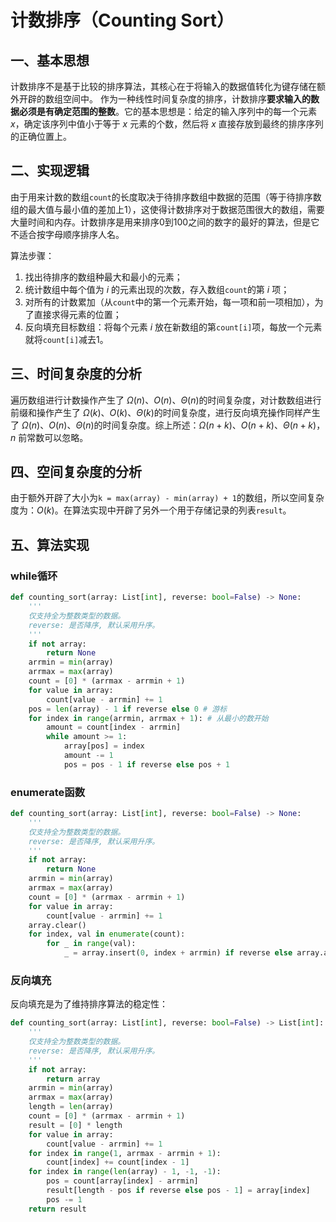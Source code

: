 # 计数排序（Counting Sort）

## 一、基本思想

计数排序不是基于比较的排序算法，其核心在于将输入的数据值转化为键存储在额外开辟的数组空间中。 作为一种线性时间复杂度的排序，计数排序**要求输入的数据必须是有确定范围的整数**。它的基本思想是：给定的输入序列中的每一个元素 $x$，确定该序列中值小于等于 $x$ 元素的个数，然后将 $x$ 直接存放到最终的排序序列的正确位置上。

## 二、实现逻辑

由于用来计数的数组`count`的长度取决于待排序数组中数据的范围（等于待排序数组的最大值与最小值的差加上1），这使得计数排序对于数据范围很大的数组，需要大量时间和内存。计数排序是用来排序0到100之间的数字的最好的算法，但是它不适合按字母顺序排序人名。

算法步骤：
1. 找出待排序的数组种最大和最小的元素；
2. 统计数组中每个值为 $i$ 的元素出现的次数，存入数组`count`的第 $i$ 项；
3. 对所有的计数累加（从`count`中的第一个元素开始，每一项和前一项相加），为了直接求得元素的位置；
4. 反向填充目标数组：将每个元素 $i$ 放在新数组的第`count[i]`项，每放一个元素就将`count[i]`减去1。

## 三、时间复杂度的分析

遍历数组进行计数操作产生了 $\Omega(n)$、$O(n)$、$\Theta(n)$的时间复杂度，对计数数组进行前缀和操作产生了 $\Omega(k)$、$O(k)$、$\Theta(k)$的时间复杂度，进行反向填充操作同样产生了 $\Omega(n)$、$O(n)$、$\Theta(n)$的时间复杂度。综上所述：$\Omega(n+k)$、$O(n+k)$、$\Theta(n+k)$，$n$ 前常数可以忽略。

## 四、空间复杂度的分析

由于额外开辟了大小为`k = max(array) - min(array) + 1`的数组，所以空间复杂度为：$O(k)$。在算法实现中开辟了另外一个用于存储记录的列表`result`。

## 五、算法实现

### while循环

```python
def counting_sort(array: List[int], reverse: bool=False) -> None:
    '''
    仅支持全为整数类型的数据。
    reverse: 是否降序, 默认采用升序。
    '''
    if not array:
        return None
    arrmin = min(array)
    arrmax = max(array)
    count = [0] * (arrmax - arrmin + 1)
    for value in array:
        count[value - arrmin] += 1
    pos = len(array) - 1 if reverse else 0 # 游标
    for index in range(arrmin, arrmax + 1): # 从最小的数开始
        amount = count[index - arrmin]
        while amount >= 1:
            array[pos] = index
            amount -= 1
            pos = pos - 1 if reverse else pos + 1
```

### enumerate函数

```python
def counting_sort(array: List[int], reverse: bool=False) -> None:
    '''
    仅支持全为整数类型的数据。
    reverse: 是否降序, 默认采用升序。
    '''
    if not array:
        return None
    arrmin = min(array)
    arrmax = max(array)
    count = [0] * (arrmax - arrmin + 1)
    for value in array:
        count[value - arrmin] += 1
    array.clear()
    for index, val in enumerate(count):
        for _ in range(val):
            _ = array.insert(0, index + arrmin) if reverse else array.append(index + arrmin)
```

### 反向填充

反向填充是为了维持排序算法的稳定性：

```python
def counting_sort(array: List[int], reverse: bool=False) -> List[int]:
    '''
    仅支持全为整数类型的数据。
    reverse: 是否降序, 默认采用升序。
    '''
    if not array:
        return array
    arrmin = min(array)
    arrmax = max(array)
    length = len(array)
    count = [0] * (arrmax - arrmin + 1)
    result = [0] * length
    for value in array:
        count[value - arrmin] += 1
    for index in range(1, arrmax - arrmin + 1):
        count[index] += count[index - 1]
    for index in range(len(array) - 1, -1, -1):
        pos = count[array[index] - arrmin]
        result[length - pos if reverse else pos - 1] = array[index]
        pos -= 1
    return result
```